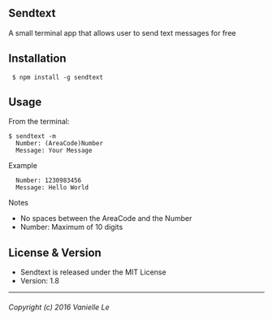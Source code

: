 Sendtext
--------------------

A small terminal app that allows user to send text messages for free

## Installation
```
 $ npm install -g sendtext
```

## Usage
From the terminal:
```
$ sendtext -m
  Number: (AreaCode)Number
  Message: Your Message
```

Example
```
  Number: 1230983456
  Message: Hello World
```

Notes
 + No spaces between the AreaCode and the Number
 + Number: Maximum of 10 digits

## License & Version
 * Sendtext is released under the MIT License
 * Version: 1.8

-------------------
###### Copyright (c) 2016 Vanielle Le

